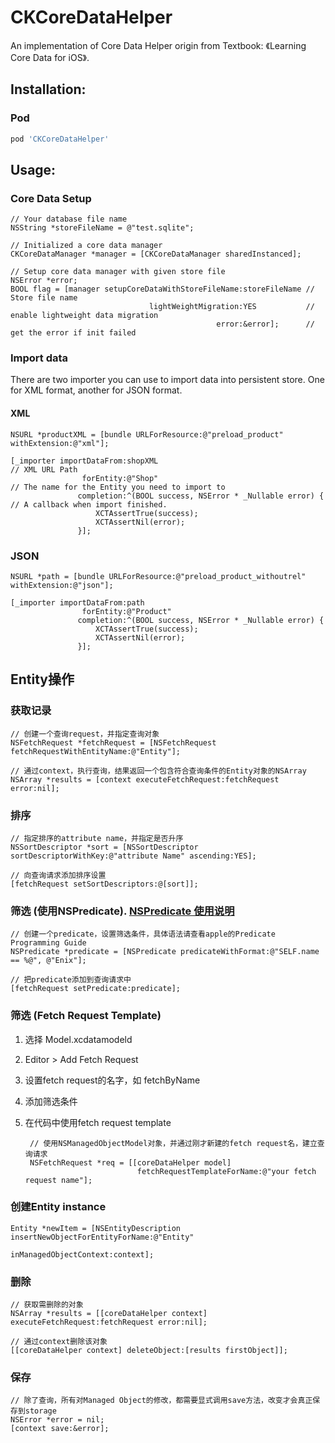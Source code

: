 # CKCoreDataHelper
An implementation of Core Data Helper origin from Textbook: 《Learning Core Data for iOS》.

## Installation:

### Pod

```ruby
pod 'CKCoreDataHelper'
```

## Usage:

### Core Data Setup

```objc
// Your database file name
NSString *storeFileName = @"test.sqlite";

// Initialized a core data manager
CKCoreDataManager *manager = [CKCoreDataManager sharedInstanced];

// Setup core data manager with given store file
NSError *error;
BOOL flag = [manager setupCoreDataWithStoreFileName:storeFileName // Store file name
                               lightWeightMigration:YES           // enable lightweight data migration
                                              error:&error];      // get the error if init failed
```

### Import data

There are two importer you can use to import data into persistent store. One for XML format, another for JSON format.

#### XML

```objc
NSURL *productXML = [bundle URLForResource:@"preload_product" withExtension:@"xml"];
    
[_importer importDataFrom:shopXML                                         // XML URL Path
                forEntity:@"Shop"                                         // The name for the Entity you need to import to
               completion:^(BOOL success, NSError * _Nullable error) {    // A callback when import finished.
                   XCTAssertTrue(success);
                   XCTAssertNil(error);
               }];
```

### JSON
```objc
NSURL *path = [bundle URLForResource:@"preload_product_withoutrel" withExtension:@"json"];

[_importer importDataFrom:path
                forEntity:@"Product"
               completion:^(BOOL success, NSError * _Nullable error) {
                   XCTAssertTrue(success);
                   XCTAssertNil(error);
               }];
```

## Entity操作

### 获取记录

    // 创建一个查询request，并指定查询对象
    NSFetchRequest *fetchRequest = [NSFetchRequest fetchRequestWithEntityName:@"Entity"];

    // 通过context，执行查询，结果返回一个包含符合查询条件的Entity对象的NSArray
    NSArray *results = [context executeFetchRequest:fetchRequest error:nil];

### 排序

    // 指定排序的attribute name，并指定是否升序
    NSSortDescriptor *sort = [NSSortDescriptor sortDescriptorWithKey:@"attribute Name" ascending:YES];

    // 向查询请求添加排序设置
    [fetchRequest setSortDescriptors:@[sort]];

### 筛选 (使用NSPredicate). [NSPredicate 使用说明](https://developer.apple.com/library/content/documentation/Cocoa/Conceptual/Predicates/AdditionalChapters/Introduction.html#//apple_ref/doc/uid/TP40001789)

    // 创建一个predicate，设置筛选条件，具体语法请查看apple的Predicate Programming Guide
    NSPredicate *predicate = [NSPredicate predicateWithFormat:@"SELF.name == %@", @"Enix"];

    // 把predicate添加到查询请求中
    [fetchRequest setPredicate:predicate];


### 筛选 (Fetch Request Template)

1. 选择 Model.xcdatamodeld
2. Editor > Add Fetch Request
3. 设置fetch request的名字，如 fetchByName
4. 添加筛选条件
5. 在代码中使用fetch request template

        // 使用NSManagedObjectModel对象，并通过刚才新建的fetch request名，建立查询请求
        NSFetchRequest *req = [[coreDataHelper model]
                                fetchRequestTemplateForName:@"your fetch request name"];

### 创建Entity instance

    Entity *newItem = [NSEntityDescription insertNewObjectForEntityForName:@"Entity"
                                                    inManagedObjectContext:context];


### 删除

    // 获取需删除的对象
    NSArray *results = [[coreDataHelper context] executeFetchRequest:fetchRequest error:nil];
    
    // 通过context删除该对象
    [[coreDataHelper context] deleteObject:[results firstObject]];

### 保存

    // 除了查询，所有对Managed Object的修改，都需要显式调用save方法，改变才会真正保存到storage
    NSError *error = nil;
    [context save:&error];
